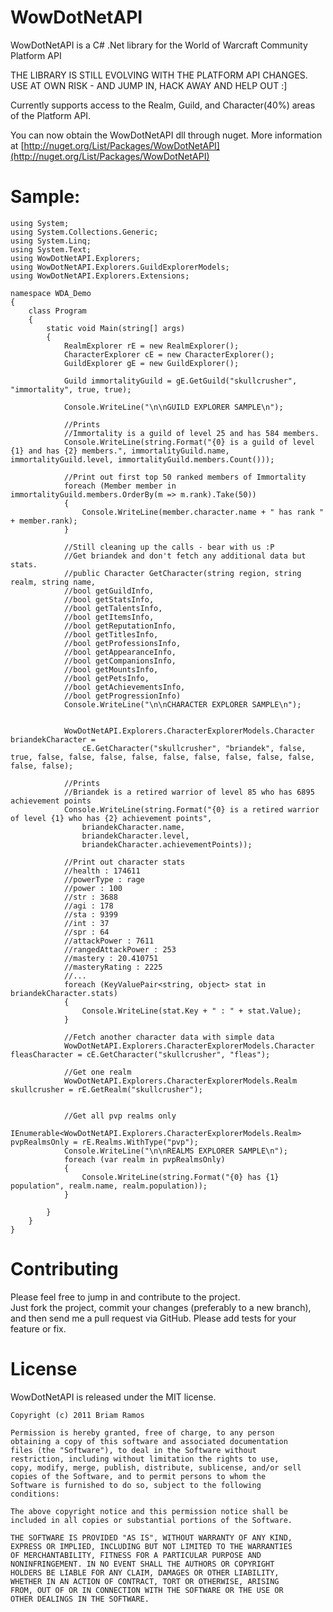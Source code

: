 WowDotNetAPI
=========
WowDotNetAPI is a C# .Net library for the World of Warcraft Community Platform API

THE LIBRARY IS STILL EVOLVING WITH THE PLATFORM API CHANGES. USE AT OWN RISK - AND JUMP IN, HACK AWAY AND HELP OUT :]

Currently supports access to the Realm, Guild, and Character(40%) areas of the Platform API.

You can now obtain the WowDotNetAPI dll through nuget. More information at [http://nuget.org/List/Packages/WowDotNetAPI](http://nuget.org/List/Packages/WowDotNetAPI)

Sample:
=========
	using System;
	using System.Collections.Generic;
	using System.Linq;
	using System.Text;
	using WowDotNetAPI.Explorers;
	using WowDotNetAPI.Explorers.GuildExplorerModels;
	using WowDotNetAPI.Explorers.Extensions;

	namespace WDA_Demo
	{
		class Program
		{
			static void Main(string[] args)
			{
				RealmExplorer rE = new RealmExplorer();
				CharacterExplorer cE = new CharacterExplorer();
				GuildExplorer gE = new GuildExplorer();

				Guild immortalityGuild = gE.GetGuild("skullcrusher", "immortality", true, true);

				Console.WriteLine("\n\nGUILD EXPLORER SAMPLE\n");

				//Prints
				//Immortality is a guild of level 25 and has 584 members.
				Console.WriteLine(string.Format("{0} is a guild of level {1} and has {2} members.", immortalityGuild.name, immortalityGuild.level, immortalityGuild.members.Count()));

				//Print out first top 50 ranked members of Immortality
				foreach (Member member in immortalityGuild.members.OrderBy(m => m.rank).Take(50))
				{
					Console.WriteLine(member.character.name + " has rank " + member.rank);
				}

				//Still cleaning up the calls - bear with us :P
				//Get briandek and don't fetch any additional data but stats.
				//public Character GetCharacter(string region, string realm, string name,
				//bool getGuildInfo,
				//bool getStatsInfo,
				//bool getTalentsInfo,
				//bool getItemsInfo,
				//bool getReputationInfo,
				//bool getTitlesInfo,
				//bool getProfessionsInfo,
				//bool getAppearanceInfo,
				//bool getCompanionsInfo,
				//bool getMountsInfo,
				//bool getPetsInfo,
				//bool getAchievementsInfo,
				//bool getProgressionInfo)
				Console.WriteLine("\n\nCHARACTER EXPLORER SAMPLE\n");


				WowDotNetAPI.Explorers.CharacterExplorerModels.Character briandekCharacter =
					cE.GetCharacter("skullcrusher", "briandek", false, true, false, false, false, false, false, false, false, false, false, false, false);

				//Prints 
				//Briandek is a retired warrior of level 85 who has 6895 achievement points
				Console.WriteLine(string.Format("{0} is a retired warrior of level {1} who has {2} achievement points",
					briandekCharacter.name,
					briandekCharacter.level,
					briandekCharacter.achievementPoints));

				//Print out character stats
				//health : 174611
				//powerType : rage
				//power : 100
				//str : 3688
				//agi : 178
				//sta : 9399
				//int : 37
				//spr : 64
				//attackPower : 7611
				//rangedAttackPower : 253
				//mastery : 20.410751
				//masteryRating : 2225
				//...
				foreach (KeyValuePair<string, object> stat in briandekCharacter.stats)
				{
					Console.WriteLine(stat.Key + " : " + stat.Value);
				}

				//Fetch another character data with simple data 
				WowDotNetAPI.Explorers.CharacterExplorerModels.Character fleasCharacter = cE.GetCharacter("skullcrusher", "fleas");

				//Get one realm
				WowDotNetAPI.Explorers.CharacterExplorerModels.Realm skullcrusher = rE.GetRealm("skullcrusher");


				//Get all pvp realms only
				IEnumerable<WowDotNetAPI.Explorers.CharacterExplorerModels.Realm> pvpRealmsOnly = rE.Realms.WithType("pvp");
				Console.WriteLine("\n\nREALMS EXPLORER SAMPLE\n");
				foreach (var realm in pvpRealmsOnly)
				{
					Console.WriteLine(string.Format("{0} has {1} population", realm.name, realm.population));
				}

			}
		}
	}



Contributing
============
 
Please feel free to jump in and contribute to the project.  
Just fork the project, commit your changes (preferably to a new branch), and then send me a pull request via GitHub. 
Please add tests for your feature or fix.
 

 
License
=======
 
WowDotNetAPI is released under the MIT license.
 
    Copyright (c) 2011 Briam Ramos
 
    Permission is hereby granted, free of charge, to any person
    obtaining a copy of this software and associated documentation
    files (the "Software"), to deal in the Software without
    restriction, including without limitation the rights to use,
    copy, modify, merge, publish, distribute, sublicense, and/or sell
    copies of the Software, and to permit persons to whom the
    Software is furnished to do so, subject to the following
    conditions:
 
    The above copyright notice and this permission notice shall be
    included in all copies or substantial portions of the Software.
 
    THE SOFTWARE IS PROVIDED "AS IS", WITHOUT WARRANTY OF ANY KIND,
    EXPRESS OR IMPLIED, INCLUDING BUT NOT LIMITED TO THE WARRANTIES
    OF MERCHANTABILITY, FITNESS FOR A PARTICULAR PURPOSE AND
    NONINFRINGEMENT. IN NO EVENT SHALL THE AUTHORS OR COPYRIGHT
    HOLDERS BE LIABLE FOR ANY CLAIM, DAMAGES OR OTHER LIABILITY,
    WHETHER IN AN ACTION OF CONTRACT, TORT OR OTHERWISE, ARISING
    FROM, OUT OF OR IN CONNECTION WITH THE SOFTWARE OR THE USE OR
    OTHER DEALINGS IN THE SOFTWARE.